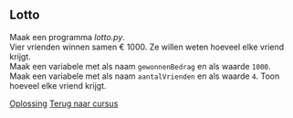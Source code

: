 ## Lotto

Maak een programma _lotto.py_.\
Vier vrienden winnen samen € 1000. Ze willen weten hoeveel elke vriend
krijgt.\
Maak een variabele met als naam `gewonnenBedrag` en als waarde `1000`.\
Maak een variabele met als naam `aantalVrienden` en als waarde `4`. Toon
hoeveel elke vriend krijgt.

[Oplossing](/oplossingen/lotto.html)
[Terug naar cursus](/06_variabelen.html)